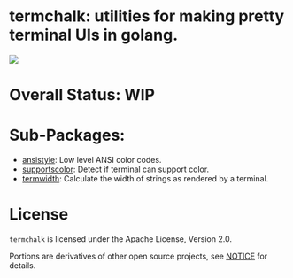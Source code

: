 # termchalk: utilities for making pretty terminal UIs in golang.

![](https://api.travis-ci.org/pquerna/termchalk.svg)

# Overall Status: WIP

# Sub-Packages:

* [ansistyle](./ansistyle/README.md): Low level ANSI color codes.
* [supportscolor](./supportscolor/README.md): Detect if terminal can support color.
* [termwidth](./termwidth/README.md): Calculate the width of strings as rendered by a terminal.

# License

`termchalk` is licensed under the Apache License, Version 2.0.

Portions are derivatives of other open source projects, see [NOTICE](./NOTICE) for details.


